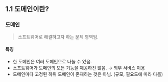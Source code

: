 ## 1.1 도메인이란?

### 도메인
> 소프트웨어로 해결하고자 하는 문제 영역임.


#### 특징

- 한 도메인은 여러 도메인으로 나눌 수 있음.
- 소프트웨어가 도메인의 모든 기능을 제공하진 않음. → 외부 서비스 이용
- 도메인마다 고정된 하위 도메인이 존재하는 것은 아님. (규모, 필요도에 따라 다름)
